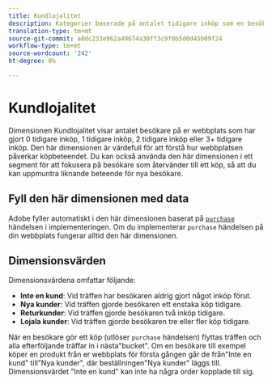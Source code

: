 ```yaml
---
title: Kundlojalitet
description: Kategorier baserade på antalet tidigare inköp som en besökare har gjort.
translation-type: tm+mt
source-git-commit: a8dc233e962a49674a30ff3c9f0b5d0d45b09f24
workflow-type: tm+mt
source-wordcount: '242'
ht-degree: 0%

---
```



# Kundlojalitet

Dimensionen Kundlojalitet visar antalet besökare på er webbplats som har gjort 0 tidigare inköp, 1 tidigare inköp, 2 tidigare inköp eller 3+ tidigare inköp. Den här dimensionen är värdefull för att förstå hur webbplatsen påverkar köpbeteendet. Du kan också använda den här dimensionen i ett segment för att fokusera på besökare som återvänder till ett köp, så att du kan uppmuntra liknande beteende för nya besökare.

## Fyll den här dimensionen med data

Adobe fyller automatiskt i den här dimensionen baserat på [`purchase`](/help/implement/vars/page-vars/events/event-purchase.md) händelsen i implementeringen. Om du implementerar `purchase` händelsen på din webbplats fungerar alltid den här dimensionen.

## Dimensionsvärden

Dimensionsvärdena omfattar följande:

* **Inte en kund**: Vid träffen har besökaren aldrig gjort något inköp förut.
* **Nya kunder**: Vid träffen gjorde besökaren ett enstaka köp tidigare.
* **Returkunder**: Vid träffen gjorde besökaren två inköp tidigare.
* **Lojala kunder**: Vid träffen gjorde besökaren tre eller fler köp tidigare.

När en besökare gör ett köp (utlöser `purchase` händelsen) flyttas träffen och alla efterföljande träffar in i nästa&quot;bucket&quot;. Om en besökare till exempel köper en produkt från er webbplats för första gången går de från&quot;Inte en kund&quot; till&quot;Nya kunder&quot;, där beställningen&quot;Nya kunder&quot; läggs till. Dimensionsvärdet &quot;Inte en kund&quot; kan inte ha några order kopplade till sig.
